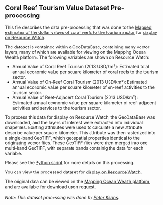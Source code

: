 ## Coral Reef Tourism Value Dataset Pre-processing
This file describes the data pre-processing that was done to the [Mapped estimates of the dollar values of coral reefs to the tourism sector](http://maps.oceanwealth.org/) for [display on Resource Watch](https://resourcewatch.org/data/explore/).

The dataset is contained within a GeoDataBase, containing many vector layers, many of which are available for viewing on the Mapping Ocean Wealth platform. The following variables are shown on Resource Watch:
- Annual Value of Coral Reef Tourism (2013 USD/km²): Estimated total annual economic value per square kilometer of coral reefs to the tourism sector.
- Annual Value of On-Reef Coral Tourism (2013 USD/km²): Estimated annual economic value per square kilometer of on-reef activities to the tourism sector.
- Annual Value of Reef-Adjacent Coral Tourism (2013 USD/km²): Estimated annual economic value per square kilometer of reef-adjacent activities and services to the tourism sector.

To process this data for display on Resource Watch, the GeoDataBase was downloaded, and the layers of interest were extracted into individual shapefiles. Existing attributes were used to calculate a new attribute describe value per square kilometer. This attribute was then rasterized into a single-band GeoTIFF, which geospatial properties identical to the originating vector files. These GeoTIFF files were then merged into one multi-band GeoTIFF, with separate bands containig the data for each variable.

Please see the [Python script](https://github.com/resource-watch/data-pre-processing/blob/master/ocn_012_coral_reef_tourism_value/ocn_012_coral_reef_tourism_value.py) for more details on this processing.

You can view the processed dataset for [display on Resource Watch](https://resourcewatch.org/data/explore/).

The original data can be viewed on the [Mapping Ocean Wealth platform](http://maps.oceanwealth.org/), and are available for download upon request.

###### Note: This dataset processing was done by [Peter Kerins](https://www.wri.org/profile/peter-kerins).
